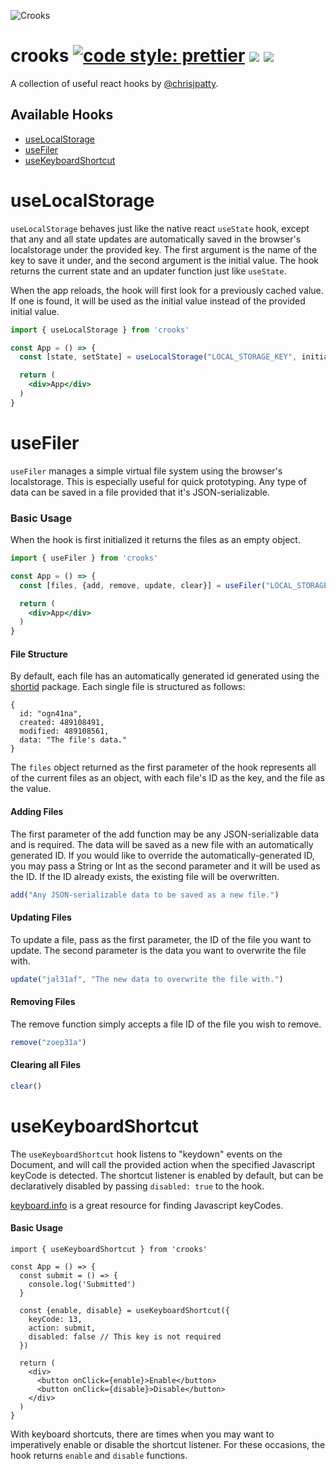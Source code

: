 ![Crooks](https://github.com/chrisjpatty/crooks/blob/master/logo.png?)

# crooks [![code style: prettier](https://img.shields.io/badge/code_style-prettier-ff69b4.svg?style=flat-square)](https://github.com/prettier/prettier) ![](https://img.shields.io/npm/v/crooks.svg?style=flat) ![](https://img.shields.io/bundlephobia/minzip/crooks.svg?style=flat)

A collection of useful react hooks by [@chrisjpatty](https://github.com/chrisjpatty).

## Available Hooks

- [useLocalStorage](https://www.github.com/chrisjpatty/crooks#useLocalStorage)
- [useFiler](https://www.github.com/chrisjpatty/crooks#useFiler)
- [useKeyboardShortcut](https://www.github.com/chrisjpatty/crooks#useKeyboardShortcut)

# useLocalStorage

`useLocalStorage` behaves just like the native react `useState` hook, except that any and all state updates are automatically saved in the browser\'s localstorage under the provided key. The first argument is the name of the key to save it under, and the second argument is the initial value. The hook returns the current state and an updater function just like `useState`.

When the app reloads, the hook will first look for a previously cached value. If one is found, it will be used as the initial value instead of the provided initial value.

```jsx
import { useLocalStorage } from 'crooks'

const App = () => {
  const [state, setState] = useLocalStorage("LOCAL_STORAGE_KEY", initialValue)

  return (
    <div>App</div>
  )
}
```

# useFiler

`useFiler` manages a simple virtual file system using the browser\'s localstorage. This is especially useful for quick prototyping. Any type of data can be saved in a file provided that it's JSON-serializable.

### Basic Usage

When the hook is first initialized it returns the files as an empty object.

```jsx
import { useFiler } from 'crooks'

const App = () => {
  const [files, {add, remove, update, clear}] = useFiler("LOCAL_STORAGE_KEY")

  return (
    <div>App</div>
  )
}
```

#### File Structure

By default, each file has an automatically generated id generated using the [shortid](https://www.npmjs.com/package/shortid) package. Each single file is structured as follows:
```
{
  id: "ogn41na",
  created: 489108491,
  modified: 489108561,
  data: "The file's data."
}
```

The `files` object returned as the first parameter of the hook represents all of the current files as an object, with each file's ID as the key, and the file as the value.

#### Adding Files

The first parameter of the add function may be any JSON-serializable data and is required. The data will be saved as a new file with an automatically generated ID. If you would like to override the automatically-generated ID, you may pass a String or Int as the second parameter and it will be used as the ID. If the ID already exists, the existing file will be overwritten.

```jsx
add("Any JSON-serializable data to be saved as a new file.")
```

#### Updating Files

To update a file, pass as the first parameter, the ID of the file you want to update. The second parameter is the data you want to overwrite the file with.

```jsx
update("jal31af", "The new data to overwrite the file with.")
```

#### Removing Files

The remove function simply accepts a file ID of the file you wish to remove.

```jsx
remove("zoep31a")
```

#### Clearing all Files

```jsx
clear()
```

# useKeyboardShortcut

The `useKeyboardShortcut` hook listens to "keydown" events on the Document, and will call the provided action when the specified Javascript keyCode is detected. The shortcut listener is enabled by default, but can be declaratively disabled by passing `disabled: true` to the hook.

[keyboard.info](https://keycode.info) is a great resource for finding Javascript keyCodes.

#### Basic Usage

```
import { useKeyboardShortcut } from 'crooks'

const App = () => {
  const submit = () => {
    console.log('Submitted')
  }

  const {enable, disable} = useKeyboardShortcut({
    keyCode: 13,
    action: submit,
    disabled: false // This key is not required
  })

  return (
    <div>
      <button onClick={enable}>Enable</button>
      <button onClick={disable}>Disable</button>
    </div>
  )
}
```

With keyboard shortcuts, there are times when you may want to imperatively enable or disable the shortcut listener. For these occasions, the hook returns `enable` and `disable` functions.
